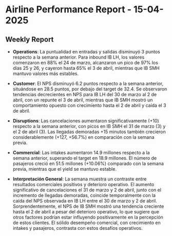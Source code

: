 # Airline Performance Report - 15-04-2025

## Weekly Report

- **Operations**: La puntualidad en entradas y salidas disminuyó 3 puntos respecto a la semana anterior. Para inbound IB LH, los valores comenzaron en 88% el 24 de marzo, alcanzaron un pico de 97% los días 25 y 26, y cayeron hasta 65% el 3 de abril, mientras que IB SMH mantuvo valores más estables.

- **Customer**: El NPS disminuyó 6.2 puntos respecto a la semana anterior, situándose en 28.5 puntos, por debajo del target de 32.4. Se observaron tendencias decrecientes en NPS para IB LH del 30 de marzo al 2 de abril, con un repunte el 3 de abril, mientras que IB SMH mostró un comportamiento opuesto con crecimiento hasta el 2 de abril y caída el 3 de abril.

- **Disruptions**: Las cancelaciones aumentaron significativamente (+10) respecto a la semana anterior, con picos en IB SMH el 31 de marzo (3) y el 2 de abril (3). Las llegadas demoradas +15 minutos también crecieron considerablemente (+127, +56.7%) en comparación con la semana previa.

- **Commercial**: Las intakes aumentaron 14.9 millones respecto a la semana anterior, superando el target en 18.9 millones. El número de pasajeros creció en 51.5 millones (+10.06%) comparado con la semana previa, mientras que el yield se mantuvo estable.

- **Interpretación General**: La semana muestra un contraste entre resultados comerciales positivos y deterioro operativo. El aumento significativo de cancelaciones el 31 de marzo y 2 de abril, junto con el incremento de llegadas demoradas, coincide temporalmente con la caída del NPS observada en IB LH entre el 30 de marzo y 2 de abril. Sorprendentemente, el NPS de IB SMH mostró una tendencia creciente hasta el 2 de abril a pesar del deterioro operativo, lo que sugiere que otros factores podrían estar influyendo positivamente en la percepción de estos clientes. El sólido desempeño comercial, con crecimiento en intakes y pasajeros, contrasta con estos desafíos operativos.

